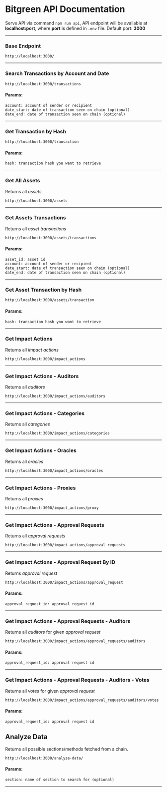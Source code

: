 # Bitgreen API Documentation
Serve API via command `npm run api`, API endpoint will be available at **localhost:port**, where **port** is defined in `.env` file. Default port: **3000**

---

### Base Endpoint
```
http://localhost:3000/
```

---

### Search Transactions by Account and Date
```
http://localhost:3000/transactions
```
#### Params:
```
account: account of sender or recipient
date_start: date of transaction seen on chain (optional)
date_end: date of transaction seen on chain (optional)
```

---

### Get Transaction by Hash
```
http://localhost:3000/transaction
```
#### Params:
```
hash: transaction hash you want to retrieve
```

---

### Get All Assets
Returns all _assets_
```
http://localhost:3000/assets
```

---

### Get Assets Transactions
Returns all _asset transactions_
```
http://localhost:3000/assets/transactions
```
#### Params:
```
asset_id: asset id
account: account of sender or recipient
date_start: date of transaction seen on chain (optional)
date_end: date of transaction seen on chain (optional)
```

---

### Get Asset Transaction by Hash
```
http://localhost:3000/assets/transaction
```
#### Params:
```
hash: transaction hash you want to retrieve
```

---

### Get Impact Actions
Returns all _impact actions_
```
http://localhost:3000/impact_actions
```

---

### Get Impact Actions - Auditors
Returns all _auditors_
```
http://localhost:3000/impact_actions/auditors
```

---

### Get Impact Actions - Categories
Returns all _categories_
```
http://localhost:3000/impact_actions/categories
```

---

### Get Impact Actions - Oracles
Returns all _oracles_
```
http://localhost:3000/impact_actions/oracles
```

---

### Get Impact Actions - Proxies
Returns all _proxies_
```
http://localhost:3000/impact_actions/proxy
```

---

### Get Impact Actions - Approval Requests
Returns all _approval requests_
```
http://localhost:3000/impact_actions/approval_requests
```

---

### Get Impact Actions - Approval Request By ID
Returns _approval request_
```
http://localhost:3000/impact_actions/approval_request
```
#### Params:
```
approval_request_id: approval request id
```

---

### Get Impact Actions - Approval Requests - Auditors
Returns all _auditors_ for given _approval request_
```
http://localhost:3000/impact_actions/approval_requests/auditors
```
#### Params:
```
approval_request_id: approval request id
```

---

### Get Impact Actions - Approval Requests - Auditors - Votes
Returns all _votes_ for given _approval request_
```
http://localhost:3000/impact_actions/approval_requests/auditors/votes
```
#### Params:
```
approval_request_id: approval request id
```

## Analyze Data
Returns all possible sections/methods fetched from a chain.
```
http://localhost:3000/analyze-data/
```
#### Params:
```
section: name of section to search for (optional)
```

---